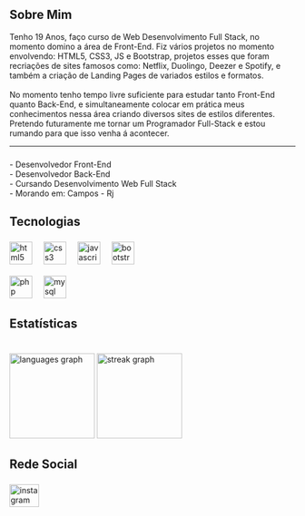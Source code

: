 <h2 align="left">Sobre Mim</h2>

Tenho 19 Anos, faço curso de  Web Desenvolvimento Full Stack, no momento domino a área de Front-End. Fiz vários projetos no momento envolvendo: HTML5, CSS3, JS e Bootstrap, projetos esses que foram recriações de sites famosos como: Netflix, Duolingo, Deezer e Spotify, e também a criação de Landing Pages de variados estilos e formatos. 
<br>
<br>
No momento tenho tempo livre suficiente para estudar tanto Front-End quanto Back-End, e simultaneamente colocar em prática meus conhecimentos nessa área criando diversos sites de estilos diferentes. Pretendo futuramente me tornar um Programador Full-Stack e estou rumando para que isso venha á acontecer.
<hr>

###

<p align="left">- Desenvolvedor Front-End<br>- Desenvolvedor Back-End<br>- Cursando Desenvolvimento Web Full Stack<br>- Morando em: Campos - Rj</p>

###

<h2 align="left">Tecnologias</h2>

###

<div align="left">
  <img src="https://cdn.jsdelivr.net/gh/devicons/devicon/icons/html5/html5-original.svg" height="40" alt="html5 logo"  />
  <img width="12" />
  <img src="https://cdn.jsdelivr.net/gh/devicons/devicon/icons/css3/css3-original.svg" height="40" alt="css3 logo"  />
  <img width="12" />
  <img src="https://cdn.jsdelivr.net/gh/devicons/devicon/icons/javascript/javascript-original.svg" height="40" alt="javascript logo"  />
  <img width="12" />
  <img src="https://cdn.jsdelivr.net/gh/devicons/devicon/icons/bootstrap/bootstrap-original.svg" height="40" alt="bootstrap logo"  />
  <img width="12" />
  <br>
  <br>
  <img src="https://cdn.jsdelivr.net/gh/devicons/devicon/icons/php/php-original.svg" height="40" alt="php logo"  />
  <img width="12" />
  <img src="https://cdn.jsdelivr.net/gh/devicons/devicon/icons/mysql/mysql-original.svg" height="40" alt="mysql logo"  />
</div>

###

<h2 align="left">Estatísticas</h2>

###

<br clear="both">

<div align="left">
  <img src="https://github-readme-stats.vercel.app/api/top-langs?username=LuizDev271&locale=en&hide_title=false&layout=compact&card_width=320&langs_count=4&theme=tokyonight&hide_border=true&order=2" height="150" alt="languages graph"  />
  <img src="https://streak-stats.demolab.com?user=LuizDev271&locale=en&mode=daily&theme=tokyonight&hide_border=true&border_radius=5&order=3" height="150" alt="streak graph"  />
</div>

###

<h2 align="left">Rede Social</h2>

###

<div align="left">
  <a href="https://www.instagram.com/devluizsilva/"><img src="https://raw.githubusercontent.com/maurodesouza/profile-readme-generator/master/src/assets/icons/social/instagram/default.svg" width="52" height="40" alt="instagram logo"  /></a>
</div>

###
